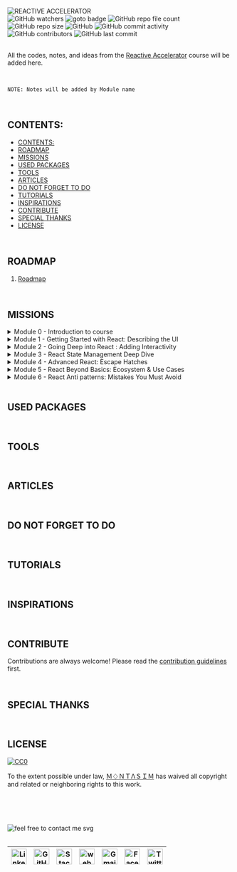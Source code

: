 <img loading="lazy" src="https://readme-typing-svg.demolab.com?font=Poppins&weight=700&size=24&duration=1&pause=1&color=EB008B&center=true&vCenter=true&repeat=false&width=290&height=40&lines=REACTIVE+ACCELERATOR" alt="REACTIVE ACCELERATOR" />

<!-- repository summary badges start -->
<div>
    <img alt="GitHub watchers" src="https://img.shields.io/github/watchers/montasim/Reactive-Accelerator?&labelColor=EB008B&color=00B8B5">
    <img alt="goto badge" src="https://img.shields.io/github/search/montasim/Reactive-Accelerator/goto?&labelColor=EB008B&color=00B8B5">
    <img alt="GitHub repo file count" src="https://img.shields.io/github/directory-file-count/montasim/Reactive-Accelerator?&labelColor=EB008B&color=00B8B5">
    <img alt="GitHub repo size" src="https://img.shields.io/github/repo-size/montasim/Reactive-Accelerator?&labelColor=EB008B&color=00B8B5">
    <img alt="GitHub" src="https://img.shields.io/github/license/montasim/Reactive-Accelerator?&labelColor=EB008B&color=00B8B5">
    <img alt="GitHub commit activity" src="https://img.shields.io/github/commit-activity/w/montasim/Reactive-Accelerator?&labelColor=EB008B&color=00B8B5">
    <img alt="GitHub contributors" src="https://img.shields.io/github/contributors/montasim/Reactive-Accelerator?&labelColor=EB008B&color=00B8B5">
    <img alt="GitHub last commit" src="https://img.shields.io/github/last-commit/montasim/Reactive-Accelerator?&labelColor=EB008B&color=00B8B5">
</div>
<!-- repository summary badges end -->

<br/>

All the codes, notes, and ideas from the <a href="https://learnwithsumit.com/rnext">Reactive Accelerator</a> course will be added here.

<br/>

```
NOTE: Notes will be added by Module name
```

<br/>

## CONTENTS:
- [CONTENTS:](#contents)
- [ROADMAP](#roadmap)
- [MISSIONS](#missions)
- [USED PACKAGES](#used-packages)
- [TOOLS](#tools)
- [ARTICLES](#articles)
- [DO NOT FORGET TO DO](#do-not-forget-to-do)
- [TUTORIALS](#tutorials)
- [INSPIRATIONS](#inspirations)
- [CONTRIBUTE](#contribute)
- [SPECIAL THANKS](#special-thanks)
- [LICENSE](#license)

<br/>

## ROADMAP

1. [Roadmap](./ROADMAP.md)

<br/>

## MISSIONS


<details>
    <summary>Module 0 - Introduction to course</summary>

<br/>

[0.1 Reactive Accelerator - Course intro](./modules/module-0/#0-1-reactive-accelerator-course-intro)

[0.2 How to enroll in Reactive Accelerator course](./modules/module-0/#0-2-how-to-enroll-in-reactive-accelerator-course)

[0.3 How to get the most out of Reactive Accelerator course](./modules/module-0/#0-3-how-to-get-the-most-out-of-reactive-accelerator-course)

[0.4 How to submit quizzes in Reactive Accelerator course](./modules/module-0/#0-4-how-to-submit-quizzes-in-reactive-accelerator-course)

[0.5 Platform overview](./modules/module-0/#0-5-platform-overview)

[0.6 How to deploy your project to Vercel free](./modules/module-0/#0-6-how-to-deploy-your-project-to-vercel-free)

[0.7 How to submit Assignments in Reactive Accelerator course](./modules/module-0/#0-7-how-to-submit-assignments-in-reactive-accelerator-course)

[0.8 How to maintain multiple GitHub remote URLs](./modules/module-0/#0-8-how-to-maintain-multiple-github-remote-urls)

[0.9 How to ask for support](./modules/module-0/#0-9-how-to-ask-for-support)

[0.10 Git/GitHub Refresher](./modules/module-0/#0-10-git-github-refresher)

[0.11 JavaScript Refresher](./modules/module-0/#0-11-javascript-refresher)

[0.12 Tailwind CSS Refresher](./modules/module-0/#0-12-tailwind-css-refresher)

[0.13 Troubleshoot protected video playing issues](./modules/module-0/#0-13-troubleshoot-protected-video-playing-issues)

[0.14 Sample Video Test](./modules/module-0/#0-14-sample-video-test)
</details>

<details>
    <summary>Module 1 - Getting Started with React: Describing the UI</summary>

<br/>

[1.1 Introduction to React](./modules/module-1/#11-introduction-to-react)

[1.2 React Installation & Development Environment Setup](./modules/module-1/#12-react-installation-development-environment-setup)

[1.3 How React works: Virtual DOM](./modules/module-1/#13-how-react-works-virtual-dom)

[1.4 - Basics of React Components: Your first component](./modules/module-1/#14---basics-of-react-components-your-first-component)

[1.5 - Basics of React Components: Importing & Exporting Components](./modules/module-1/#15---basics-of-react-components-importing-exporting-components)

[1.6 - Basics of JSX: React's Markup - Writing Markup with JSX](./modules/module-1/#16---basics-of-jsx-reacts-markup---writing-markup-with-jsx)

[1.7 - Basics of JSX: React's Markup - JavaScript in JSX with Curly Braces](./modules/module-1/#17---basics-of-jsx-reacts-markup---javascript-in-jsx-with-curly-braces)

[1.8 - Understanding Props - Passing Props to a Component](./modules/module-1/#18---understanding-props---passing-props-to-a-component)

[1.9 - Conditional Rendering](./modules/module-1/#19---conditional-rendering)

[1.10 Rendering Lists](./modules/module-1/#110-rendering-lists)

[1.11 Pure Components: Keeping Components Pure](./modules/module-1/#111-pure-components-keeping-components-pure)

[1.12 Understanding Complex React UI](./modules/module-1/#112-understanding-complex-react-ui)

[1.13 Project Tutorial - Tic-Tac-Toe Game](./modules/module-1/#113-project-tutorial---tic-tac-toe-game)

[Assignment 1 Requirements - SmartGrade Showcase](./modules/module-1/#assignment-1-requirements---smartgrade-showcase)
</details>

<details>
    <summary>Module 2 - Going Deep into React : Adding Interactivity</summary>

<br/>

[2.1 Responding to Events - Adding Event Handlers](./modules/module-2/#2-1-responding-to-events-adding-event-handlers)

[2.2 Responding to Events - Event Propagation](./modules/module-2/#2-2-responding-to-events-event-propagation)

[2.3 Understanding State: A Component's Memory](./modules/module-2/#2-3-understanding-state-a-component-s-memory)

[2.4 How state works in React - A deep dive](./modules/module-2/#2-4-how-state-works-in-react-a-deep-dive)

[2.5 How Rendering works](./modules/module-2/#2-5-how-rendering-works)

[2.6 State as a Snapshot](./modules/module-2/#2-6-state-as-a-snapshot)

[2.7 Queueing a Series of State Updates](./modules/module-2/#2-7-queueing-a-series-of-state-updates)

[2.8 Updating Objects in a State](./modules/module-2/#2-8-updating-objects-in-a-state)

[2.9 Updating Arrays in a State](./modules/module-2/#2-9-updating-arrays-in-a-state)

[2.10 Project Tutorial- Tasker: Streamlining Success with React-Powered Task Management](./modules/module-2/#2-10-project-tutorial-tasker-streamlining-success-with-react-powered-task-management)

[Assignment 2 Requirements - Book Finder App](./modules/module-2/#assignment-2-requirements-book-finder-app)
</details>

<details>
    <summary>Module 3 - React State Management Deep Dive</summary>
    
<br/>

[3.1 Declarative vs Imperative UI](./modules/module-3/#3-1-declarative-vs-imperative-ui)

[3.2 Thinking about UI declaratively in React - Finding Visual States](./modules/module-3/#3-2-thinking-about-ui-declaratively-in-react-finding-visual-states)

[3.3 Thinking about UI declaratively in React - Finalize React states & Connect Event Handlers](./modules/module-2/#3-3-thinking-about-ui-declaratively-in-react-finalize-react-states-connect-event-handlers)

[3.4 Choosing the State Structure - Group related state](./modules/module-3/#3-4-choosing-the-state-structure-group-related-state)

[3.5 Choosing the State Structure - Avoid contradictions in state](./modules/module-3/#3-5-choosing-the-state-structure-avoid-contradictions-in-state)

[3.6 Choosing the State Structure - Avoid redundant state](./modules/module-3/#3-6-choosing-the-state-structure-avoid-redundant-state)

[3.7 Choosing the State Structure - Avoid duplication in state](./modules/module-3/#3-7-choosing-the-state-structure-avoid-duplication-in-state)

[3.8 Choosing the State Structure - Avoid deeply nested state](./modules/module-3/#3-8-choosing-the-state-structure-avoid-deeply-nested-state)

[3.9 Sharing State Between Components - Lifting state up](./modules/module-3/#3-9-sharing-state-between-components-lifting-state-up)

[3.10 Preserving and Resetting State - Default behavior](./modules/module-3/#3-10-preserving-and-resetting-state-default-behavior)

[3.11 Resetting state at the same position - Changing Default behavior](./modules/module-3/#3-11-resetting-state-at-the-same-position-changing-default-behavior)

[3.12 Extracting State Logic into a Reducer - Example project](./modules/module-3/#3-12-extracting-state-logic-into-a-reducer-example-project)

[3.13 Three steps to Consolidate state logic with a reducer](./modules/module-3/#3-13-three-steps-to-consolidate-state-logic-with-a-reducer)

[3.14 Comparing useState and useReducer - How to write reducers well](./modules/module-3/#3-14-comparing-usestate-and-usereducer-how-to-write-reducers-well)

[3.15 Writing concise reducers with Immer](./modules/module-3/#3-15-writing-concise-reducers-with-immer)

[3.16 Passing Data Deeply with Context - Introduction to Context API](./modules/module-3/#3-16-passing-data-deeply-with-context-introduction-to-context-api)

[3.18 Context passes through intermediate components](./modules/module-3/#3-18-context-passes-through-intermediate-components)

[3.19 Some notes and use cases for Context](./modules/module-3/#3-19-some-notes-and-use-cases-for-context)

[3.20 Scaling Up with Reducer and Context](./modules/module-3/#3-20-scaling-up-with-reducer-and-context)

[3.21 Project Tutorial - CineRental: Your One-Stop React App for Movie Magic and Rentals](./modules/module-3/#3-21-project-tutorial-cinerental-your-one-stop-react-app-for-movie-magic-and-rentals)

[Assignment 3 Requirements - Improved Tasker](./modules/module-3/#assignment-3-requirements-improved-tasker)
</details>

<details>
    <summary>Module 4 - Advanced React: Escape Hatches</summary>
</details>

<details>
    <summary>Module 5 - React Beyond Basics: Ecosystem & Use Cases</summary>
</details>

<details>
    <summary>Module 6 - React Anti patterns: Mistakes You Must Avoid</summary>
</details>

<br/>

## USED PACKAGES



<br/>

## TOOLS



<br/>

## ARTICLES



<br/>

## DO NOT FORGET TO DO



<br/>

## TUTORIALS



<br/>

## INSPIRATIONS



<br/>

## CONTRIBUTE

Contributions are always welcome!
Please read the [contribution guidelines](CONTRIBUTION.md) first.

<br/>

## SPECIAL THANKS



<br/>

## LICENSE

[![CC0](https://licensebuttons.net/p/zero/1.0/88x31.png)](https://creativecommons.org/publicdomain/zero/1.0/)

To the extent possible under law, [Ｍ♢ＮＴΛＳＩＭ](http://montasim-dev.web.app/) has waived all copyright and related or neighboring rights to this work.

<br/>
<br/>
<br/>
<br/>

<!-- feel free to contact me text start -->
<div> 
    <img loading="lazy" src="https://readme-typing-svg.demolab.com?font=Poppins&weight=600&size=21&duration=1&pause=1&color=00B8B5&center=true&vCenter=true&repeat=false&width=370&height=21&lines=FEEL+FREE+TO+CONTACT+ME+ANYTIME" alt="feel free to contact me svg" />
</div>
<!-- feel free to contact me text end -->

<br/>

<!-- social media links start -->
<table>
    <thead align="center">
        <tr>
            <th>
                <a href="https://www.linkedin.com/in/montasim">
                    <img alt="Linkedin icon" src="https://cdn.simpleicons.org/linkedin" width="35px">
                </a>
            </th>
            <th>
                <a href="https://www.github.com/montasim">
                    <img alt="GitHub icon" src="https://cdn.simpleicons.org/github/white" width="35px">
                </a>
            </th>
            <th>
                <a href="https://stackoverflow.com/users/20348607/montasim">
                    <img alt="StackOverflow icon" src="https://cdn.simpleicons.org/stackoverflow" width="35px">
                </a>
            </th>
            <th>
                <a href="https://montasim-dev.web.app/">
                    <img alt="web icon" src="https://cdn.simpleicons.org/googlechrome" width="35px">
                </a>
            </th>
            <th>
                <a href="mailto:montasimmamun@gmail.com">
                    <img alt="Gmail icon" src="https://cdn.simpleicons.org/gmail" width="35px">
                </a>
            </th>
            <th>
                <a href="https://www.facebook.com/montasimmamun/">
                    <img alt="Facebook icon" src="https://cdn.simpleicons.org/facebook" width="35px">
                </a>
            </th>
            <th>
                <a href="https://twitter.com/montasimmamun">
                    <img alt="Twitter icon" src="https://cdn.simpleicons.org/twitter" width="35px">
                </a>
            </th>
        </tr>
    </thead>
</table>
<!-- social media links end -->
<!-- connect with me end -->

<br/>
<br/>
<br/>
